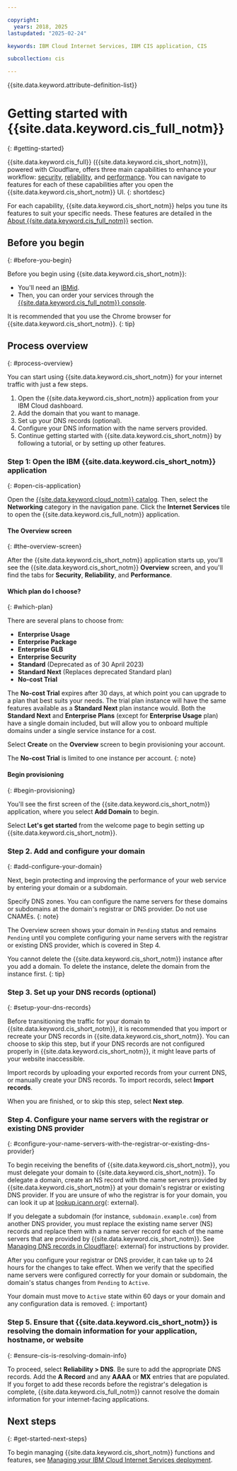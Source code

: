 ```yaml
---

copyright:
  years: 2018, 2025
lastupdated: "2025-02-24"

keywords: IBM Cloud Internet Services, IBM CIS application, CIS

subcollection: cis

---
```


{{site.data.keyword.attribute-definition-list}}

# Getting started with {{site.data.keyword.cis_full_notm}}
{: #getting-started}

{{site.data.keyword.cis_full}} ({{site.data.keyword.cis_short_notm}}), powered with Cloudflare, offers three main capabilities to enhance your workflow: [security](/docs/cis?topic=cis-manage-your-ibm-cis-for-optimal-security), [reliability](/docs/cis?topic=cis-manage-your-ibm-cloud-internet-services-deployment-for-optimal-reliability), and [performance](/docs/cis?topic=cis-manage-your-cis-deployment-for-best-performance). You can navigate to features for each of these capabilities after you open the {{site.data.keyword.cis_short_notm}} UI.
{: shortdesc}

For each capability, {{site.data.keyword.cis_short_notm}} helps you tune its features to suit your specific needs. These features are detailed in the [About {{site.data.keyword.cis_full_notm}}](/docs/cis?topic=cis-about-ibm-cloud-internet-services-cis) section.

## Before you begin
{: #before-you-begin}

Before you begin using {{site.data.keyword.cis_short_notm}}:

* You'll need an [IBMid](https://www.ibm.com/account/reg/us-en/signup?formid=urx-19776).
* Then, you can order your services through the [{{site.data.keyword.cis_full_notm}} console](/catalog/services/internet-services).

It is recommended that you use the Chrome browser for {{site.data.keyword.cis_short_notm}}.
{: tip}

## Process overview
{: #process-overview}

You can start using {{site.data.keyword.cis_short_notm}} for your internet traffic with just a few steps.

1. Open the {{site.data.keyword.cis_short_notm}} application from your IBM Cloud dashboard.
1. Add the domain that you want to manage.
1. Set up your DNS records (optional).
1. Configure your DNS information with the name servers provided.
1. Continue getting started with {{site.data.keyword.cis_short_notm}} by following a tutorial, or by setting up other features.

### Step 1: Open the IBM {{site.data.keyword.cis_short_notm}} application
{: #open-cis-application}

Open the [{{site.data.keyword.cloud_notm}} catalog](/catalog). Then, select the **Networking** category in the navigation pane. Click the **Internet Services** tile to open the {{site.data.keyword.cis_full_notm}} application.

#### The Overview screen
{: #the-overview-screen}

After the {{site.data.keyword.cis_short_notm}} application starts up, you'll see the {{site.data.keyword.cis_short_notm}} **Overview** screen, and you'll find the tabs for **Security**, **Reliability**, and **Performance**.

#### Which plan do I choose?
{: #which-plan}

There are several plans to choose from:

* **Enterprise Usage**
* **Enterprise Package**
* **Enterprise GLB**
* **Enterprise Security**
* **Standard** (Deprecated as of 30 April 2023)
* **Standard Next** (Replaces deprecated Standard plan)
* **No-cost Trial**

The **No-cost Trial** expires after 30 days, at which point you can upgrade to a plan that best suits your needs. The trial plan instance will have the same features available as a **Standard Next** plan instance would. Both the **Standard Next** and **Enterprise Plans** (except for **Enterprise Usage** plan) have a single domain included, but will allow you to onboard multiple domains under a single service instance for a cost.

Select **Create** on the **Overview** screen to begin provisioning your account.

The **No-cost Trial** is limited to one instance per account.
{: note}

#### Begin provisioning
{: #begin-provisioning}

You'll see the first screen of the {{site.data.keyword.cis_short_notm}} application, where you select **Add Domain** to begin.

Select **Let's get started** from the welcome page to begin setting up {{site.data.keyword.cis_short_notm}}.

### Step 2. Add and configure your domain
{: #add-configure-your-domain}

Next, begin protecting and improving the performance of your web service by entering your domain or a subdomain.

Specify DNS zones. You can configure the name servers for these domains or subdomains at the domain's registrar or DNS provider. Do not use CNAMEs.
{: note}

The Overview screen shows your domain in `Pending` status and remains `Pending` until you complete configuring your name servers with the registrar or existing DNS provider, which is covered in Step 4.

You cannot delete the {{site.data.keyword.cis_short_notm}} instance after you add a domain. To delete the instance, delete the domain from the instance first.
{: tip}

### Step 3. Set up your DNS records (optional)
{: #setup-your-dns-records}

Before transitioning the traffic for your domain to {{site.data.keyword.cis_short_notm}}, it is recommended that you import or recreate your DNS records in {{site.data.keyword.cis_short_notm}}. You can choose to skip this step, but if your DNS records are not configured properly in {{site.data.keyword.cis_short_notm}}, it might leave parts of your website inaccessible.

Import records by uploading your exported records from your current DNS, or manually create your DNS records. To import records, select **Import records**.

When you are finished, or to skip this step, select **Next step**.

### Step 4. Configure your name servers with the registrar or existing DNS provider
{: #configure-your-name-servers-with-the-registrar-or-existing-dns-provider}

To begin receiving the benefits of {{site.data.keyword.cis_short_notm}}, you must delegate your domain to {{site.data.keyword.cis_short_notm}}. To delegate a domain, create an NS record with the name servers provided by {{site.data.keyword.cis_short_notm}} at your domain's registrar or existing DNS provider. If you are unsure of who the registrar is for your domain, you can look it up at [lookup.icann.org](https://lookup.icann.org/en){: external}.

If you delegate a subdomain (for instance, `subdomain.example.com`) from another DNS provider, you must replace the existing name server (NS) records and replace them with a name server record for each of the name servers that are provided by {{site.data.keyword.cis_short_notm}}. See [Managing DNS records in Cloudflare](https://developers.cloudflare.com/dns/manage-dns-records/how-to/create-dns-records/){: external} for instructions by provider.

After you configure your registrar or DNS provider, it can take up to 24 hours for the changes to take effect. When we verify that the specified name servers were configured correctly for your domain or subdomain, the domain's status changes from `Pending` to `Active`.

Your domain must move to `Active` state within 60 days or your domain and any configuration data is removed.
{: important}

### Step 5. Ensure that {{site.data.keyword.cis_short_notm}} is resolving the domain information for your application, hostname, or website
{: #ensure-cis-is-resolving-domain-info}

To proceed, select **Reliability > DNS**. Be sure to add the appropriate DNS records. Add the **A Record** and any **AAAA** or **MX** entries that are populated. If you forget to add these records before the registrar's delegation is complete, {{site.data.keyword.cis_full_notm}} cannot resolve the domain information for your internet-facing applications.

## Next steps
{: #get-started-next-steps}

To begin managing {{site.data.keyword.cis_short_notm}} functions and features, see [Managing your IBM Cloud Internet Services deployment](/docs/cis?topic=cis-manage-your-cis-deployment).
